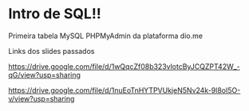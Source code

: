 # Intro de SQL!!
Primeira tabela MySQL PHPMyAdmin da plataforma dio.me

Links dos slides passados

https://drive.google.com/file/d/1wQqcZf08b323vlotcByJCQZPT42W_-qG/view?usp=sharing

https://drive.google.com/file/d/1nuEoTnHYTPVUkjeN5Nv24k-9l8oI5O-v/view?usp=sharing
